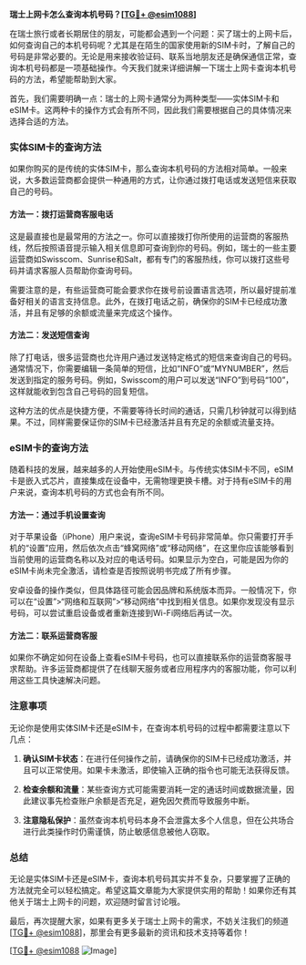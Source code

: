 **瑞士上网卡怎么查询本机号码？[[TG💪+ @esim1088](https://t.me/s/esim1088)]**

在瑞士旅行或者长期居住的朋友，可能都会遇到一个问题：买了瑞士的上网卡后，如何查询自己的本机号码呢？尤其是在陌生的国家使用新的SIM卡时，了解自己的号码是非常必要的。无论是用来接收验证码、联系当地朋友还是确保通信正常，查询本机号码都是一项基础操作。今天我们就来详细讲解一下瑞士上网卡查询本机号码的方法，希望能帮助到大家。

首先，我们需要明确一点：瑞士的上网卡通常分为两种类型——实体SIM卡和eSIM卡。这两种卡的操作方式会有所不同，因此我们需要根据自己的具体情况来选择合适的方法。

### 实体SIM卡的查询方法

如果你购买的是传统的实体SIM卡，那么查询本机号码的方法相对简单。一般来说，大多数运营商都会提供一种通用的方式，让你通过拨打电话或发送短信来获取自己的号码。

#### 方法一：拨打运营商客服电话
这是最直接也是最常用的方法之一。你可以直接拨打你所使用的运营商的客服热线，然后按照语音提示输入相关信息即可查询到你的号码。例如，瑞士的一些主要运营商如Swisscom、Sunrise和Salt，都有专门的客服热线，你可以拨打这些号码并请求客服人员帮助你查询号码。

需要注意的是，有些运营商可能会要求你在拨号前设置语言选项，所以最好提前准备好相关的语言支持信息。此外，在拨打电话之前，确保你的SIM卡已经成功激活，并且有足够的余额或流量来完成这个操作。

#### 方法二：发送短信查询
除了打电话，很多运营商也允许用户通过发送特定格式的短信来查询自己的号码。通常情况下，你需要编辑一条简单的短信，比如“INFO”或“MYNUMBER”，然后发送到指定的服务号码。例如，Swisscom的用户可以发送“INFO”到号码“100”，这样就能收到包含自己号码的回复短信。

这种方法的优点是快捷方便，不需要等待长时间的通话，只需几秒钟就可以得到结果。不过，同样需要保证你的SIM卡已经激活并且有充足的余额或流量支持。

### eSIM卡的查询方法

随着科技的发展，越来越多的人开始使用eSIM卡。与传统实体SIM卡不同，eSIM卡是嵌入式芯片，直接集成在设备中，无需物理更换卡槽。对于持有eSIM卡的用户来说，查询本机号码的方式也会有所不同。

#### 方法一：通过手机设置查询
对于苹果设备（iPhone）用户来说，查询eSIM卡号码非常简单。你只需要打开手机的“设置”应用，然后依次点击“蜂窝网络”或“移动网络”，在这里你应该能够看到当前使用的运营商名称以及对应的电话号码。如果显示为空白，可能是因为你的eSIM卡尚未完全激活，请检查是否按照说明书完成了所有步骤。

安卓设备的操作类似，但具体路径可能会因品牌和系统版本而异。一般情况下，你可以在“设置”>“网络和互联网”>“移动网络”中找到相关信息。如果你发现没有显示号码，可以尝试重启设备或者重新连接到Wi-Fi网络后再试一次。

#### 方法二：联系运营商客服
如果你不确定如何在设备上查看eSIM卡号码，也可以直接联系你的运营商客服寻求帮助。许多运营商都提供了在线聊天服务或者应用程序内的客服功能，你可以利用这些工具快速解决问题。

### 注意事项

无论你是使用实体SIM卡还是eSIM卡，在查询本机号码的过程中都需要注意以下几点：

1. **确认SIM卡状态**：在进行任何操作之前，请确保你的SIM卡已经成功激活，并且可以正常使用。如果卡未激活，即使输入正确的指令也可能无法获得反馈。
   
2. **检查余额和流量**：某些查询方式可能需要消耗一定的通话时间或数据流量，因此建议事先检查账户余额是否充足，避免因欠费而导致服务中断。

3. **注意隐私保护**：虽然查询本机号码本身不会泄露太多个人信息，但在公共场合进行此类操作时仍需谨慎，防止敏感信息被他人窃取。

### 总结

无论是实体SIM卡还是eSIM卡，查询本机号码其实并不复杂，只要掌握了正确的方法就完全可以轻松搞定。希望这篇文章能为大家提供实用的帮助！如果你还有其他关于瑞士上网卡的问题，欢迎随时留言讨论哦。

最后，再次提醒大家，如果有更多关于瑞士上网卡的需求，不妨关注我们的频道[[TG💪+ @esim1088](https://t.me/s/esim1088)]，那里会有更多最新的资讯和技术支持等着你！

[[TG💪+ @esim1088](https://t.me/s/esim1088) ![Image](https://i.postimg.cc/4NQfJmqS/Snipaste-2025-05-13-00-14-12.png)]